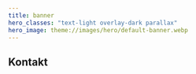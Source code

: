 ```yaml
---
title: banner
hero_classes: "text-light overlay-dark parallax"
hero_image: theme://images/hero/default-banner.webp
---
```


## Kontakt
